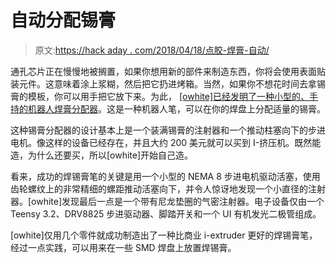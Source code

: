 # 自动分配锡膏

> 原文:[https://hack aday . com/2018/04/18/点胶-焊膏-自动/](https://hackaday.com/2018/04/18/dispensing-solder-paste-automatically/)

通孔芯片正在慢慢地被搁置，如果你想用新的部件来制造东西，你将会使用表面贴装元件。这意味着涂上浆糊，然后把它扔进烤箱。当然，如果你不想花时间去拿锡膏的模板，你可以用手把它放下来。为此， [[owhite]已经发明了一种小型的、手持的机器人焊膏分配器](https://hackaday.io/project/140560-hand-held-solder-paste-micro-dispenser)。这是一种机器人笔，可以在你的焊盘上分配适量的锡膏。

这种锡膏分配器的设计基本上是一个装满锡膏的注射器和一个推动柱塞向下的步进电机。像这样的设备已经存在，并且大约 200 美元就可以买到 I-挤压机。既然能造，为什么还要买，所以[owhite]开始自己造。

看来，成功的焊锡膏笔的关键是用一个小型的 NEMA 8 步进电机驱动活塞，使用齿轮螺纹上的非常精细的螺距推动活塞向下，并令人惊讶地发现一个小直径的注射器。[owhite]发现最后一点是一个带有尼龙垫圈的气密注射器。电子设备仅由一个 Teensy 3.2、DRV8825 步进驱动器、脚踏开关和一个 UI 有机发光二极管组成。

[owhite]仅用几个零件就成功制造出了一种比商业 i-extruder 更好的焊锡膏笔，经过一点实践，可以用来在一些 SMD 焊盘上放置焊锡膏。